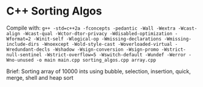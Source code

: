 # C++ Sorting Algos
Compile with:  `g++ -std=c++2a -fconcepts -pedantic -Wall -Wextra -Wcast-align -Wcast-qual -Wctor-dtor-privacy -Wdisabled-optimization -Wformat=2 -Winit-self -Wlogical-op -Wmissing-declarations -Wmissing-include-dirs -Wnoexcept -Wold-style-cast -Woverloaded-virtual -Wredundant-decls -Wshadow -Wsign-conversion -Wsign-promo -Wstrict-null-sentinel -Wstrict-overflow=5 -Wswitch-default -Wundef -Werror -Wno-unused -o main main.cpp sorting_algos.cpp array.cpp`

Brief: Sorting array of 10000 ints using bubble, selection, insertion, quick, merge, shell and heap sort
